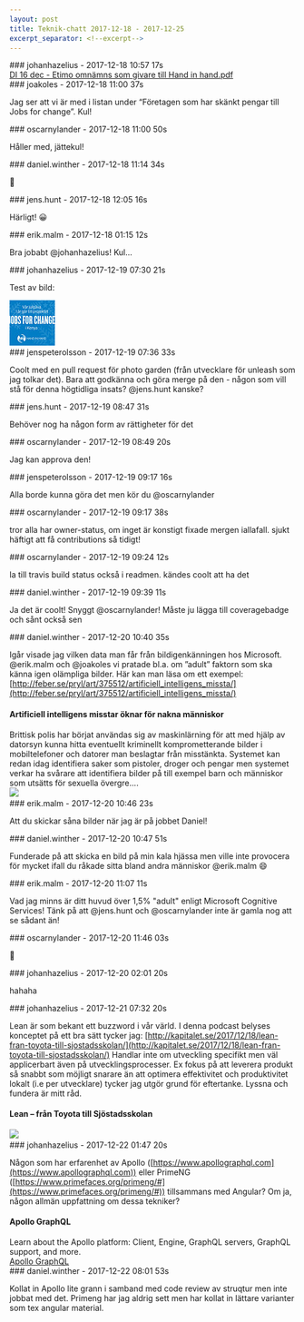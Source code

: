 ```yaml
---
layout: post
title: Teknik-chatt 2017-12-18 - 2017-12-25
excerpt_separator: <!--excerpt-->
---
```

<section class="message" markdown="1">
### johanhazelius - 2017-12-18 10:57 17s


<div class="fileblock">
<div class="text">
</div>
<a href="/assets/blogAssets/F8H0T4BV4-DI_16_dec_-_Etimo_omnämns_som_givare_till_Hand_in_hand.pdf">DI 16 dec - Etimo omnämns som givare till Hand in hand.pdf</a>
</div>

</section>
<section class="message" markdown="1">
### joakoles - 2017-12-18 11:00 37s

Jag ser att vi är med i listan under “Företagen som har skänkt pengar till Jobs for change”. Kul!
</section>
<section class="message" markdown="1">
### oscarnylander - 2017-12-18 11:00 50s

Håller med, jättekul!
</section>
<section class="message" markdown="1">
### daniel.winther - 2017-12-18 11:14 34s

👏
</section>
<section class="message" markdown="1">
### jens.hunt - 2017-12-18 12:05 16s

Härligt! 😀

<!--excerpt-->
</section>
<section class="message" markdown="1">
### erik.malm - 2017-12-18 01:15 12s

Bra jobabt @johanhazelius! Kul...
</section>
<section class="message" markdown="1">
### johanhazelius - 2017-12-19 07:30 21s

Test av bild:

<div class="imageblock">
<a href="/assets/blogAssets/F8GQ7NX7F-hand-0053-banner_statisk-300x250px.jpg">
<img alt="hand-0053-banner_statisk-300x250px.jpg" src="/assets/blogAssets/thumbnail-F8GQ7NX7F-hand-0053-banner_statisk-300x250px.jpg"/>
</a></div>

     
</section>
<section class="message" markdown="1">
### jenspeterolsson - 2017-12-19 07:36 33s

Coolt med en pull request för photo garden (från utvecklare för unleash som jag tolkar det). Bara att godkänna och göra merge på den - någon som vill stå för denna högtidliga insats? @jens.hunt kanske?
</section>
<section class="message" markdown="1">
### jens.hunt - 2017-12-19 08:47 31s

Behöver nog ha någon form av rättigheter för det
</section>
<section class="message" markdown="1">
### oscarnylander - 2017-12-19 08:49 20s

Jag kan approva den!
</section>
<section class="message" markdown="1">
### jenspeterolsson - 2017-12-19 09:17 16s

Alla borde kunna göra det men kör du @oscarnylander 
</section>
<section class="message" markdown="1">
### oscarnylander - 2017-12-19 09:17 38s

tror alla har owner-status, om inget är konstigt
fixade mergen iallafall. sjukt häftigt att få contributions så tidigt!
</section>
<section class="message" markdown="1">
### oscarnylander - 2017-12-19 09:24 12s

la till travis build status också i readmen. kändes coolt att ha det
</section>
<section class="message" markdown="1">
### daniel.winther - 2017-12-19 09:39 11s

Ja det är coolt! Snyggt @oscarnylander! Måste ju lägga till coveragebadge och sånt också sen
</section>
<section class="message" markdown="1">
### daniel.winther - 2017-12-20 10:40 35s

Igår visade jag vilken data man får från bildigenkänningen hos Microsoft. @erik.malm och @joakoles vi pratade bl.a. om ”adult” faktorn som ska känna igen olämpliga bilder. Här kan man läsa om ett exempel: 
[http://feber.se/pryl/art/375512/artificiell_intelligens_missta/](http://feber.se/pryl/art/375512/artificiell_intelligens_missta/)

<div class="attachment"><h4>Artificiell intelligens misstar öknar för nakna människor</h4><div class="text">Brittisk polis har börjat användas sig av maskinlärning för att med hjälp av datorsyn kunna hitta eventuellt kriminellt komprometterande bilder i mobiltelefoner och datorer man beslagtar från misstänkta. Systemet kan redan idag identifiera saker som pistoler, droger och pengar men systemet verkar ha svårare att identifiera bilder på till exempel barn och människor som utsätts för sexuella övergre....</div>
<a href="http://feber.se/pryl/art/375512/artificiell_intelligens_missta/"><img src="http://static.feber.se/article_images/44/27/90/442790_440x440.jpeg" fallback="Artificiell intelligens misstar öknar för nakna människor"/></a></div>
    
</section>
<section class="message" markdown="1">
### erik.malm - 2017-12-20 10:46 23s

Att du skickar såna bilder när jag är på jobbet Daniel! 
</section>
<section class="message" markdown="1">
### daniel.winther - 2017-12-20 10:47 51s

Funderade på att skicka en bild på min kala hjässa men ville inte provocera för mycket ifall du råkade sitta bland andra människor @erik.malm 😄
</section>
<section class="message" markdown="1">
### erik.malm - 2017-12-20 11:07 11s

Vad jag minns är ditt huvud över 1,5% "adult" enligt Microsoft Cognitive Services! Tänk på att @jens.hunt och @oscarnylander inte är gamla nog att se sådant än!
</section>
<section class="message" markdown="1">
### oscarnylander - 2017-12-20 11:46 03s

🐴
</section>
<section class="message" markdown="1">
### johanhazelius - 2017-12-20 02:01 20s

hahaha
</section>
<section class="message" markdown="1">
### johanhazelius - 2017-12-21 07:32 20s

Lean är som bekant ett buzzword i vår värld. I denna podcast belyses konceptet på ett bra sätt tycker jag: [http://kapitalet.se/2017/12/18/lean-fran-toyota-till-sjostadsskolan/](http://kapitalet.se/2017/12/18/lean-fran-toyota-till-sjostadsskolan/)
Handlar inte om utveckling specifikt men väl applicerbart även på utvecklingsprocesser. Ex fokus på att leverera produkt så snabbt som möjligt snarare än att optimera effektivitet och produktivitet lokalt (i.e per utvecklare) tycker jag utgör grund för eftertanke. Lyssna och fundera är mitt råd.

<div class="attachment"><h4>Lean – från Toyota till Sjöstadsskolan</h4><div class="text"></div>
<a href="http://kapitalet.se/2017/12/18/lean-fran-toyota-till-sjostadsskolan/"><img src="http://kapitalet.se/wp-content/uploads/2017/12/work-1713103_1920-1024x576.jpg" fallback="Lean – från Toyota till Sjöstadsskolan"/></a></div>
    
</section>
<section class="message" markdown="1">
### johanhazelius - 2017-12-22 01:47 20s

Någon som har erfarenhet av Apollo ([https://www.apollographql.com](https://www.apollographql.com)) eller PrimeNG ([https://www.primefaces.org/primeng/#](https://www.primefaces.org/primeng/#)) tillsammans med Angular? Om ja, någon allmän uppfattning om dessa tekniker?

<div class="attachment"><h4>Apollo GraphQL</h4><div class="text">Learn about the Apollo platform: Client, Engine, GraphQL servers, GraphQL support, and more.</div>
<a href="https://www.apollographql.com">Apollo GraphQL</a></div>
    
</section>
<section class="message" markdown="1">
### daniel.winther - 2017-12-22 08:01 53s

Kollat in Apollo lite grann i samband med code review av struqtur men inte jobbat med det. Primeng har jag aldrig sett men har kollat in lättare varianter som tex angular material. 
</section>